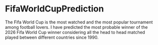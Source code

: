 # FifaWorldCupPrediction
 The Fifa World Cup is the most watched and the most popular tournament among football lovers. I have predicted the most probable winner of the 2026 Fifa World Cup winner considering all the head to head matched played between different countries since 1990.
